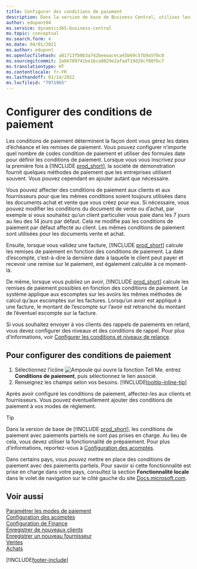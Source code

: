 ```yaml
---
title: Configurer des conditions de paiement
description: Dans la version de base de Business Central, utilisez les conditions de paiement pour gérer les dates d’échéance et les remises de paiement.
author: edupont04
ms.service: dynamics365-business-central
ms.topic: conceptual
ms.search.form: 4
ms.date: 04/01/2021
ms.author: edupont
ms.openlocfilehash: a81713fb0b3a742beeaaceca45b69c57b9a5f0c8
ms.sourcegitcommit: 2ab6709741be16ca8029e2afadf19d28cf00fbc7
ms.translationtype: HT
ms.contentlocale: fr-FR
ms.lasthandoff: 01/14/2022
ms.locfileid: "7971965"
---
```

# <a name="set-up-payment-terms"></a>Configurer des conditions de paiement

Les conditions de paiement déterminent la façon dont vous gérez les dates d’échéance et les remises de paiement. Vous pouvez configurer n’importe quel nombre de codes condition de paiement et utiliser des formules date pour définir les conditions de paiement. Lorsque vous vous inscrivez pour la première fois à [!INCLUDE [prod_short](includes/prod_short.md)], la société de démonstration fournit quelques méthodes de paiement que les entreprises utilisent souvent. Vous pouvez cependant en ajouter autant que nécessaire.  

Vous pouvez affecter des conditions de paiement aux clients et aux fournisseurs pour que les mêmes conditions soient toujours utilisées dans les documents achat et vente que vous créez pour eux. Si nécessaire, vous pouvez modifier les conditions du document de vente ou d’achat, par exemple si vous souhaitez qu’un client particulier vous paie dans les 7 jours au lieu des 14 jours par défaut. Cela ne modifie pas les conditions de paiement par défaut affecté au client. Les mêmes conditions de paiement sont utilisées pour les documents vente et achat.

Ensuite, lorsque vous validez une facture, [!INCLUDE [prod_short](includes/prod_short.md)] calcule les remises de paiement en fonction des conditions de paiement. La date d’escompte, c’est-à-dire la dernière date à laquelle le client peut payer et recevoir une remise sur le paiement, est également calculée à ce moment-là.  

De même, lorsque vous publiez un avoir, [!INCLUDE [prod_short](includes/prod_short.md)] calcule les remises de paiement possibles en fonction des conditions de paiement. Le système applique aux escomptes sur les avoirs les mêmes méthodes de calcul qu’aux escomptes sur les factures. Lorsqu’un avoir est appliqué à une facture, le montant de l’escompte sur l’avoir est retranché du montant de l’éventuel escompte sur la facture.  

Si vous souhaitez envoyer à vos clients des rappels de paiements en retard, vous devez configurer des niveaux et des conditions de rappel. Pour plus d’informations, voir [Configurer les conditions et niveaux de relance](finance-setup-reminders.md).  

## <a name="to-set-up-payment-terms"></a>Pour configurer des conditions de paiement

1. Sélectionnez l’icône ![Ampoule qui ouvre la fonction Tell Me.](media/ui-search/search_small.png "Dites-moi ce que vous voulez faire") entrez **Conditions de paiement**, puis sélectionnez le lien associé.  
2. Renseignez les champs selon vos besoins. [!INCLUDE[tooltip-inline-tip](includes/tooltip-inline-tip_md.md)]  

Après avoir configuré les conditions de paiement, affectez-les aux clients et fournisseurs. Vous pouvez éventuellement ajouter des conditions de paiement à vos modes de règlement.  

> [!TIP]
> Dans la version de base de [!INCLUDE [prod_short](includes/prod_short.md)], les conditions de paiement avec paiements partiels ne sont pas prises en charge. Au lieu de cela, vous devez utiliser la fonctionnalité de prépaiement. Pour plus d’informations, reportez\-vous à [Configuration des acomptes](finance-set-up-prepayments.md).
>
> Dans certains pays, vous *pouvez* mettre en place des conditions de paiement avec des paiements partiels. Pour savoir si cette fonctionnalité est prise en charge dans votre pays, consultez la section **Fonctionnalité locale** dans le volet de navigation sur le côté gauche du site [Docs.microsoft.com](about-localization.md).

## <a name="see-also"></a>Voir aussi

[Paramétrer les modes de paiement](finance-payment-methods.md)  
[Configuration des acomptes](finance-set-up-prepayments.md)  
[Configuration de Finance](finance-setup-finance.md)  
[Enregistrer de nouveaux clients](sales-how-register-new-customers.md)  
[Enregistrer un nouveau fournisseur](purchasing-how-register-new-vendors.md)  
[Ventes](sales-manage-sales.md)  
[Achats](purchasing-manage-purchasing.md)  


[!INCLUDE[footer-include](includes/footer-banner.md)]